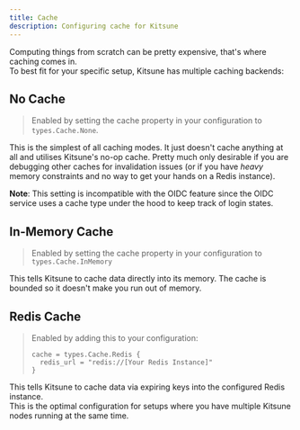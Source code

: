 ```yaml
---
title: Cache
description: Configuring cache for Kitsune
---
```


Computing things from scratch can be pretty expensive, that's where caching comes in.  
To best fit for your specific setup, Kitsune has multiple caching backends:

## No Cache

> Enabled by setting the cache property in your configuration to `types.Cache.None`.  

This is the simplest of all caching modes. It just doesn't cache anything at all and utilises Kitsune's no-op cache. 
Pretty much only desirable if you are debugging other caches for invalidation issues (or if you have *heavy* memory constraints and no way to get your hands on a Redis instance).

**Note**: This setting is incompatible with the OIDC feature since the OIDC service uses a cache type under the hood to keep track of login states.

## In-Memory Cache

> Enabled by setting the cache property in your configuration to `types.Cache.InMemory`

This tells Kitsune to cache data directly into its memory. The cache is bounded so it doesn't make you run out of memory.

## Redis Cache

> Enabled by adding this to your configuration:
>
> ```dhall
> cache = types.Cache.Redis {
>   redis_url = "redis://[Your Redis Instance]"
> }
> ```

This tells Kitsune to cache data via expiring keys into the configured Redis instance.  
This is the optimal configuration for setups where you have multiple Kitsune nodes running at the same time.
